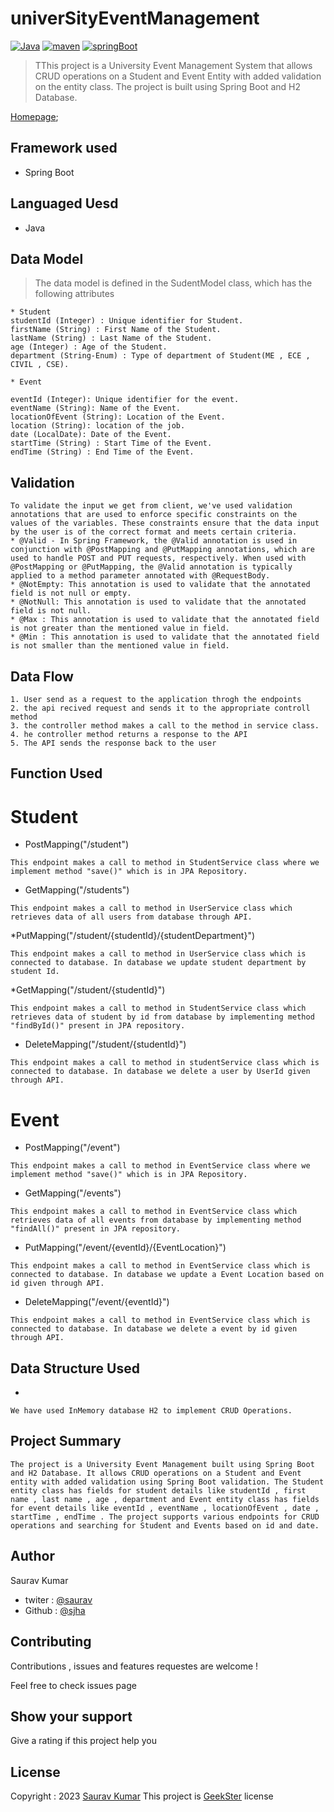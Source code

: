 # univerSityEventManagement
[![Java](https://img.shields.io/badge/Java>=8.0-blue.svg)](https://docs.spring.io/spring-boot/docs/0.5.0.M6/api/org/springframework/boot/SpringApplication.html)
[![maven](https://img.shields.io/badge/maven->=3.0.5-green.svg)](https://www.npmjs.com/package/npm/v/5.5.0)
[![springBoot](https://img.shields.io/badge/SpringBoot->=3.0.6-blue.svg)](https://nodejs.org/en/blog/release/v9.3.0)
>TThis project is a University Event Management System that allows CRUD operations on a Student and Event Entity with added validation on the entity class. The project is built using Spring Boot and H2 Database.

[Homepage]();

## Framework used
 * Spring Boot
## Languaged Uesd
 * Java
## Data Model
>The data model is defined in the SudentModel class, which has the following attributes
```
* Student
studentId (Integer) : Unique identifier for Student.
firstName (String) : First Name of the Student.
lastName (String) : Last Name of the Student.
age (Integer) : Age of the Student.
department (String-Enum) : Type of department of Student(ME , ECE , CIVIL , CSE).

* Event

eventId (Integer): Unique identifier for the event.
eventName (String): Name of the Event.
locationOfEvent (String): Location of the Event.
location (String): location of the job.
date (LocalDate): Date of the Event.
startTime (String) : Start Time of the Event.
endTime (String) : End Time of the Event.
```
## Validation
```
To validate the input we get from client, we've used validation annotations that are used to enforce specific constraints on the values of the variables. These constraints ensure that the data input by the user is of the correct format and meets certain criteria.
* @Valid - In Spring Framework, the @Valid annotation is used in conjunction with @PostMapping and @PutMapping annotations, which are used to handle POST and PUT requests, respectively. When used with @PostMapping or @PutMapping, the @Valid annotation is typically applied to a method parameter annotated with @RequestBody.
* @NotEmpty: This annotation is used to validate that the annotated field is not null or empty.
* @NotNull: This annotation is used to validate that the annotated field is not null.
* @Max : This annotation is used to validate that the annotated field is not greater than the mentioned value in field.
* @Min : This annotation is used to validate that the annotated field is not smaller than the mentioned value in field.
```
## Data Flow
```
1. User send as a request to the application throgh the endpoints
2. the api recived request and sends it to the appropriate controll method
3. the controller method makes a call to the method in service class.
4. he controller method returns a response to the API
5. The API sends the response back to the user
```
## Function Used 
# Student
* PostMapping("/student")
```
This endpoint makes a call to method in StudentService class where we implement method "save()" which is in JPA Repository.
```
* GetMapping("/students")
```
This endpoint makes a call to method in UserService class which retrieves data of all users from database through API.
```
*PutMapping("/student/{studentId}/{studentDepartment}")
```
This endpoint makes a call to method in UserService class which is connected to database. In database we update student department by student Id.
```
*GetMapping("/student/{studentId}")
```
This endpoint makes a call to method in StudentService class which retrieves data of student by id from database by implementing method "findById()" present in JPA repository.
```
* DeleteMapping("/student/{studentId}")
```
This endpoint makes a call to method in studentService class which is connected to database. In database we delete a user by UserId given through API.
```
# Event
* PostMapping("/event")
```
This endpoint makes a call to method in EventService class where we implement method "save()" which is in JPA Repository.
```
* GetMapping("/events")
```
This endpoint makes a call to method in EventService class which retrieves data of all events from database by implementing method "findAll()" present in JPA repository.
```
* PutMapping("/event/{eventId}/{EventLocation}")
```
This endpoint makes a call to method in EventService class which is connected to database. In database we update a Event Location based on id given through API.
```
* DeleteMapping("/event/{eventId}")
```
This endpoint makes a call to method in EventService class which is connected to database. In database we delete a event by id given through API.
```
## Data Structure Used
* 
```
We have used InMemory database H2 to implement CRUD Operations.
```

## Project Summary
```
The project is a University Event Management built using Spring Boot and H2 Database. It allows CRUD operations on a Student and Event entity with added validation using Spring Boot validation. The Student entity class has fields for student details like studentId , first name , last name , age , department and Event entity class has fields for event details like eventId , eventName , locationOfEvent , date , startTime , endTime . The project supports various endpoints for CRUD operations and searching for Student and Events based on id and date.
```
## Author

Saurav Kumar

* twiter : [@saurav](https://twitter.com/Sauravjha24)
* Github : [@sjha](https://github.com/sjha24)

## Contributing

Contributions , issues and features requestes are welcome !

Feel free to check issues page

## Show your support

Give a rating if this project help you

## License

Copyright : 2023 [Saurav Kumar]()
This project is [GeekSter](https://www.geekster.in/) license
